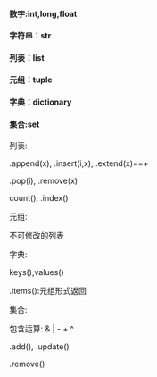 #### 数字:int,long,float  
#### 字符串：str

#### 列表：list  
#### 元组：tuple  
#### 字典：dictionary

#### 集合:set

列表:

.append(x),  .insert(i,x),  .extend(x)==+

.pop(i),  .remove(x)

count(),  .index()

元组:

不可修改的列表

字典:

keys(),values()

.items():元组形式返回

集合:

包含运算: &   |   -   +  ^

.add(),  .update()

.remove()

